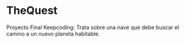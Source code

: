 # TheQuest
Proyecto Final Keepcoding: Trata sobre una nave que debe buscar el camino a un nuevo planeta habitable.
